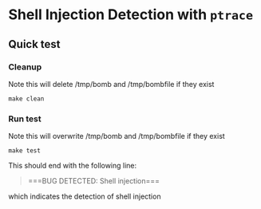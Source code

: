 # Shell Injection Detection with `ptrace`

## Quick test

### Cleanup
Note this will delete /tmp/bomb and /tmp/bombfile if they exist
```shell
make clean
```

### Run test
Note this will overwrite /tmp/bomb and /tmp/bombfile if they exist
```shell
make test
```

This should end with the following line:

> ===BUG DETECTED: Shell injection===

which indicates the detection of shell injection
